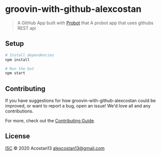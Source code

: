 # groovin-with-github-alexcostan

> A GitHub App built with [Probot](https://github.com/probot/probot) that A probot app that uses githubs REST api

## Setup

```sh
# Install dependencies
npm install

# Run the bot
npm start
```

## Contributing

If you have suggestions for how groovin-with-github-alexcostan could be improved, or want to report a bug, open an issue! We'd love all and any contributions.

For more, check out the [Contributing Guide](CONTRIBUTING.md).

## License

[ISC](LICENSE) © 2020 Acostan13 <alexcostan13@gmail.com>
